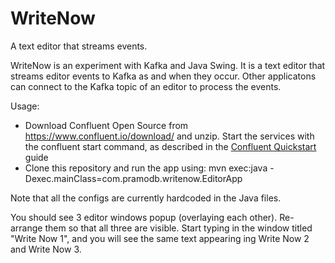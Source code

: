 # WriteNow
A text editor that streams events.

WriteNow is an experiment with Kafka and Java Swing. It is a text editor that streams editor events to Kafka as and when they occur. Other applicatons can connect to the Kafka topic of an editor to process the events.

Usage:
- Download Confluent Open Source from https://www.confluent.io/download/ and unzip. Start the services with the confluent start command, as described in the [Confluent Quickstart](https://docs.confluent.io/current/quickstart.html) guide
- Clone this repository and run the app using:
mvn exec:java -Dexec.mainClass=com.pramodb.writenow.EditorApp

Note that all the configs are currently hardcoded in the Java files.

You should see 3 editor windows popup (overlaying each other). Re-arrange them so that all three are visible. Start typing in the window titled "Write Now 1", and you will see the same text appearing ing Write Now 2 and Write Now 3.
